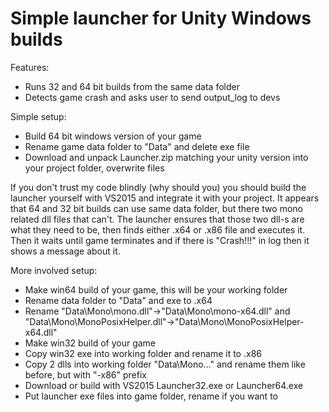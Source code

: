 # Simple launcher for Unity Windows builds

Features:
  * Runs 32 and 64 bit builds from the same data folder
  * Detects game crash and asks user to send output_log to devs

Simple setup:
  * Build 64 bit windows version of your game
  * Rename game data folder to "Data" and delete exe file
  * Download and unpack Launcher.zip matching your unity version into your project folder, overwrite files

If you don't trust my code blindly (why should you) you should build the launcher yourself with VS2015 and integrate it with your project. It appears that 64 and 32 bit builds can use same data folder, but there two mono related dll files that can't. The launcher ensures that those two dll-s are what they need to be, then finds either .x64 or .x86 file and executes it. Then it waits until game terminates and if there is "Crash!!!" in log then it shows a message about it.

More involved setup:
  * Make win64 build of your game, this will be your working folder
  * Rename data folder to "Data" and exe to <gamename>.x64
  * Rename "Data\Mono\mono.dll"->"Data\Mono\mono-x64.dll" and "Data\Mono\MonoPosixHelper.dll"->"Data\Mono\MonoPosixHelper-x64.dll"
  * Make win32 build of your game
  * Copy win32 exe into working folder and rename it to <gamename>.x86
  * Copy 2 dlls into working folder "Data\Mono\..." and rename them like before, but with "-x86" prefix
  * Download or build with VS2015 Launcher32.exe or Launcher64.exe
  * Put launcher exe files into game folder, rename if you want to
